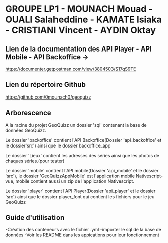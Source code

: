 # GROUPE LP1 - MOUNACH Mouad - OUALI Salaheddine - KAMATE Isiaka - CRISTIANI Vincent - AYDIN Oktay

## Lien de la documentation des API Player - API Mobile - API Backoffice -> 

https://documenter.getpostman.com/view/3804503/S17qS9TE

## Lien du répertoire Github 

https://github.com/0mounach0/geoquizz

## Arborescence

A la racine du projet GeoQuizz un dossier 'sql' contenant la base de données GeoQuizz.

Le dossier 'backoffice' contient l'API Backoffice(Dossier 'api_backoffice' et le dossier'src') ainsi que le dossier backoffice_app

Le dossier 'Lieux' contient les adresses des séries ainsi que les photos de chaques séries.(pour tester)

Le dossier 'mobile' contient l'API mobile(Dossier 'api_mobile' et le dossier 'src'), le dossier 'GeoQuizzAppMobile' est l'application mobile Nativescript-vue,  mobile contient aussi un zip de l'application Nativescript.

Le dossier 'player' contient l'API Player(Dossier 'api_player' et le dossier 'src') ainsi que le dossier player_font qui contient les fichiers pour le jeu GeoQuizz

## Guide d'utilisation

-Création des conteneurs avec le fichier .yml
-importer le sql de la base de données 
-Voir les README dans les appications pour leur fonctionnement
